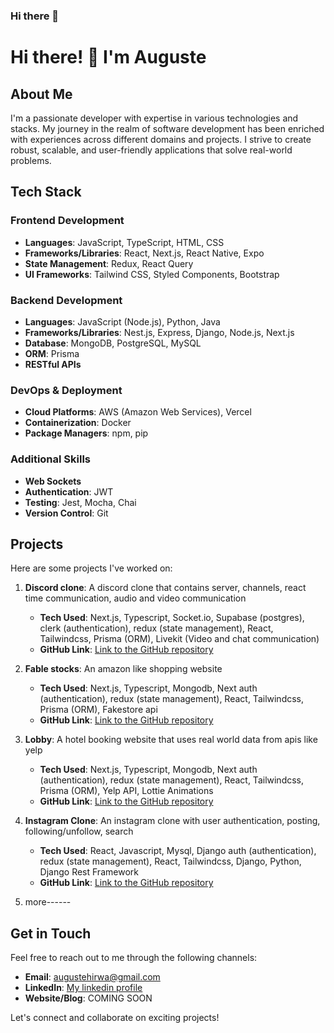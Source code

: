 ### Hi there 👋

<!--
**benconte/benconte** is a ✨ _special_ ✨ repository because its `README.md` (this file) appears on your GitHub profile.

Here are some ideas to get you started:

- 🔭 I’m currently working on ...
- 🌱 I’m currently learning ...
- 👯 I’m looking to collaborate on ...
- 🤔 I’m looking for help with ...
- 💬 Ask me about ...
- 📫 How to reach me: ...
- 😄 Pronouns: ...
- ⚡ Fun fact: ...
-->

# Hi there! 👋 I'm Auguste

## About Me
I'm a passionate developer with expertise in various technologies and stacks. My journey in the realm of software development has been enriched with experiences across different domains and projects. I strive to create robust, scalable, and user-friendly applications that solve real-world problems.

## Tech Stack

### Frontend Development
- **Languages**: JavaScript, TypeScript, HTML, CSS
- **Frameworks/Libraries**: React, Next.js, React Native, Expo
- **State Management**: Redux, React Query
- **UI Frameworks**: Tailwind CSS, Styled Components, Bootstrap

### Backend Development
- **Languages**: JavaScript (Node.js), Python, Java
- **Frameworks/Libraries**: Nest.js, Express, Django, Node.js, Next.js
- **Database**: MongoDB, PostgreSQL, MySQL
- **ORM**: Prisma
- **RESTful APIs**

### DevOps & Deployment
- **Cloud Platforms**: AWS (Amazon Web Services), Vercel
- **Containerization**: Docker
- **Package Managers**: npm, pip

### Additional Skills
- **Web Sockets**
- **Authentication**: JWT
- **Testing**: Jest, Mocha, Chai
- **Version Control**: Git

## Projects
Here are some projects I've worked on:

1. **Discord clone**: A discord clone that contains server, channels, react time communication, audio and video communication
   - **Tech Used**: Next.js, Typescript, Socket.io, Supabase (postgres), clerk (authentication), redux (state management), React, Tailwindcss, Prisma (ORM), Livekit (Video and chat communication)
   - **GitHub Link**: [Link to the GitHub repository](https://github.com/benconte/next13-discord-clone-master)

2. **Fable stocks**: An amazon like shopping website
   - **Tech Used**: Next.js, Typescript, Mongodb, Next auth (authentication), redux (state management), React, Tailwindcss, Prisma (ORM), Fakestore api
   - **GitHub Link**: [Link to the GitHub repository](https://github.com/benconte/store)
     
3. **Lobby**: A hotel booking website that uses real world data from apis like yelp
   - **Tech Used**: Next.js, Typescript, Mongodb, Next auth (authentication), redux (state management), React, Tailwindcss, Prisma (ORM), Yelp API, Lottie Animations
   - **GitHub Link**: [Link to the GitHub repository](https://github.com/benconte/lobby)
     
4. **Instagram Clone**: An instagram clone with user authentication, posting, following/unfollow, search
   - **Tech Used**: React, Javascript, Mysql, Django auth (authentication), redux (state management), React, Tailwindcss, Django, Python, Django Rest Framework
   - **GitHub Link**: [Link to the GitHub repository](https://github.com/benconte/lobby)

5. more------

## Get in Touch
Feel free to reach out to me through the following channels:
- **Email**: [augustehirwa@gmail.com](mailto:augustehirwa@gmail.com)
- **LinkedIn**: [My linkedin profile](https://www.linkedin.com/in/hirwa-auguste-7bba9a22a/)
- **Website/Blog**: COMING SOON

Let's connect and collaborate on exciting projects!
